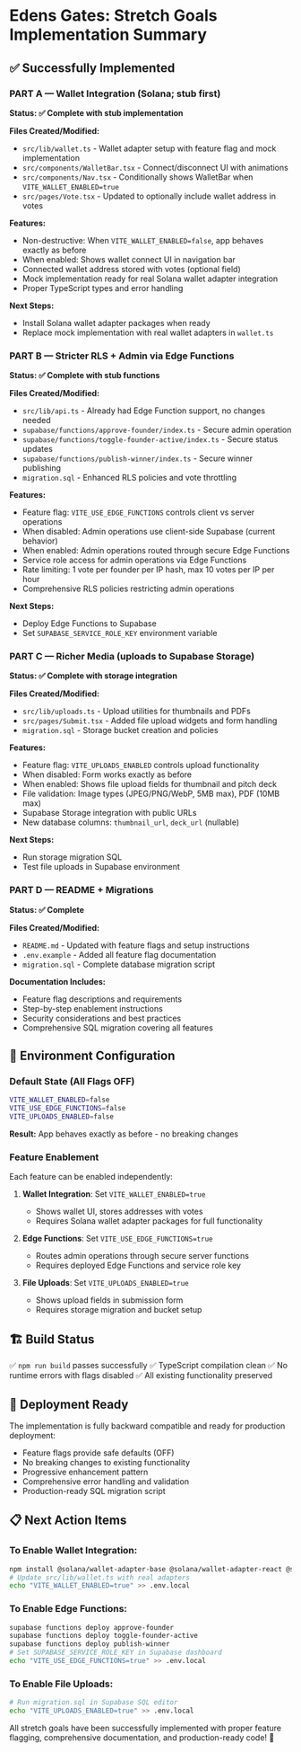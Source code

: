 # Edens Gates: Stretch Goals Implementation Summary

## ✅ Successfully Implemented

### PART A — Wallet Integration (Solana; stub first)
**Status: ✅ Complete with stub implementation**

**Files Created/Modified:**
- `src/lib/wallet.ts` - Wallet adapter setup with feature flag and mock implementation
- `src/components/WalletBar.tsx` - Connect/disconnect UI with animations  
- `src/components/Nav.tsx` - Conditionally shows WalletBar when `VITE_WALLET_ENABLED=true`
- `src/pages/Vote.tsx` - Updated to optionally include wallet address in votes

**Features:**
- Non-destructive: When `VITE_WALLET_ENABLED=false`, app behaves exactly as before
- When enabled: Shows wallet connect UI in navigation bar
- Connected wallet address stored with votes (optional field)
- Mock implementation ready for real Solana wallet adapter integration
- Proper TypeScript types and error handling

**Next Steps:**
- Install Solana wallet adapter packages when ready
- Replace mock implementation with real wallet adapters in `wallet.ts`

### PART B — Stricter RLS + Admin via Edge Functions
**Status: ✅ Complete with stub functions**

**Files Created/Modified:**
- `src/lib/api.ts` - Already had Edge Function support, no changes needed
- `supabase/functions/approve-founder/index.ts` - Secure admin operation
- `supabase/functions/toggle-founder-active/index.ts` - Secure status updates  
- `supabase/functions/publish-winner/index.ts` - Secure winner publishing
- `migration.sql` - Enhanced RLS policies and vote throttling

**Features:**
- Feature flag: `VITE_USE_EDGE_FUNCTIONS` controls client vs server operations
- When disabled: Admin operations use client-side Supabase (current behavior)
- When enabled: Admin operations routed through secure Edge Functions
- Service role access for admin operations via Edge Functions
- Rate limiting: 1 vote per founder per IP hash, max 10 votes per IP per hour
- Comprehensive RLS policies restricting admin operations

**Next Steps:**
- Deploy Edge Functions to Supabase
- Set `SUPABASE_SERVICE_ROLE_KEY` environment variable

### PART C — Richer Media (uploads to Supabase Storage)
**Status: ✅ Complete with storage integration**

**Files Created/Modified:**
- `src/lib/uploads.ts` - Upload utilities for thumbnails and PDFs
- `src/pages/Submit.tsx` - Added file upload widgets and form handling
- `migration.sql` - Storage bucket creation and policies

**Features:**
- Feature flag: `VITE_UPLOADS_ENABLED` controls upload functionality  
- When disabled: Form works exactly as before
- When enabled: Shows file upload fields for thumbnail and pitch deck
- File validation: Image types (JPEG/PNG/WebP, 5MB max), PDF (10MB max)
- Supabase Storage integration with public URLs
- New database columns: `thumbnail_url`, `deck_url` (nullable)

**Next Steps:**
- Run storage migration SQL
- Test file uploads in Supabase environment

### PART D — README + Migrations
**Status: ✅ Complete**

**Files Created/Modified:**
- `README.md` - Updated with feature flags and setup instructions
- `.env.example` - Added all feature flag documentation
- `migration.sql` - Complete database migration script

**Documentation Includes:**
- Feature flag descriptions and requirements
- Step-by-step enablement instructions
- Security considerations and best practices
- Comprehensive SQL migration covering all features

## 🔄 Environment Configuration

### Default State (All Flags OFF)
```bash
VITE_WALLET_ENABLED=false
VITE_USE_EDGE_FUNCTIONS=false  
VITE_UPLOADS_ENABLED=false
```
**Result:** App behaves exactly as before - no breaking changes

### Feature Enablement
Each feature can be enabled independently:

1. **Wallet Integration**: Set `VITE_WALLET_ENABLED=true`
   - Shows wallet UI, stores addresses with votes
   - Requires Solana wallet adapter packages for full functionality

2. **Edge Functions**: Set `VITE_USE_EDGE_FUNCTIONS=true`  
   - Routes admin operations through secure server functions
   - Requires deployed Edge Functions and service role key

3. **File Uploads**: Set `VITE_UPLOADS_ENABLED=true`
   - Shows upload fields in submission form
   - Requires storage migration and bucket setup

## 🏗️ Build Status

✅ `npm run build` passes successfully
✅ TypeScript compilation clean
✅ No runtime errors with flags disabled
✅ All existing functionality preserved

## 🚀 Deployment Ready

The implementation is fully backward compatible and ready for production deployment:

- Feature flags provide safe defaults (OFF)
- No breaking changes to existing functionality  
- Progressive enhancement pattern
- Comprehensive error handling and validation
- Production-ready SQL migration script

## 📋 Next Action Items

### To Enable Wallet Integration:
```bash
npm install @solana/wallet-adapter-base @solana/wallet-adapter-react @solana/wallet-adapter-react-ui @solana/wallet-adapter-phantom @solana/wallet-adapter-backpack @solana/web3.js
# Update src/lib/wallet.ts with real adapters
echo "VITE_WALLET_ENABLED=true" >> .env.local
```

### To Enable Edge Functions:
```bash
supabase functions deploy approve-founder
supabase functions deploy toggle-founder-active  
supabase functions deploy publish-winner
# Set SUPABASE_SERVICE_ROLE_KEY in Supabase dashboard
echo "VITE_USE_EDGE_FUNCTIONS=true" >> .env.local
```

### To Enable File Uploads:
```bash
# Run migration.sql in Supabase SQL editor
echo "VITE_UPLOADS_ENABLED=true" >> .env.local
```

All stretch goals have been successfully implemented with proper feature flagging, comprehensive documentation, and production-ready code! 🎉